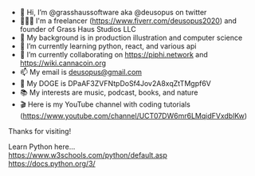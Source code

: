 - 👋  Hi, I’m @grasshaussoftware aka @deusopus on twitter
- 🦸🏼‍♂️  I'm a freelancer (https://www.fiverr.com/deusopus2020) and founder of Grass Haus Studios LLC
- 👀  My background is in production illustration and computer science
- 🌱  I’m currently learning python, react, and various api
- 💞️  I’m currently collaborating on https://piphi.network and https://wiki.cannacoin.org
- 📫  My email is deusopus@gmail.com
- 🐻  My DOGE is DPaAF3ZVFNtpDoSf4Jov2A8xqZtTMgpf6V
- 📚  My interests are music, podcast, books, and nature
- 🎬  Here is my YouTube channel with coding tutorials (https://www.youtube.com/channel/UCT07DW6mr6LMqidFVxdblKw)

Thanks for visiting!

Learn Python here...<br/>
https://www.w3schools.com/python/default.asp<br/>
https://docs.python.org/3/

<!---
grasshaussoftware/grasshaussoftware is a ✨ special ✨ repository because its `README.md` (this file) appears on your GitHub profile.
You can click the Preview link to take a look at your changes.
--->
